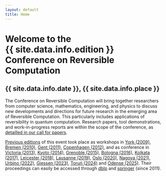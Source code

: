 ```yaml
---
layout: default
title: Home
---
```


<h1>Welcome to the<br/>{{ site.data.info.edition }} Conference on Reversible Computation</h1>

## {{ site.data.info.date }}, {{ site.data.info.place }}

The Conference on Reversible Computation will bring together researchers from computer science, mathematics, engineering, and physics to discuss new developments and directions for future research in the emerging area of Reversible Computation. This particularly includes applications of reversibility in quantum computation. Research papers, tool demonstrations, and work-in-progress reports are within the scope of the conference, as [detailled in our call for papers](/cfp).

[Previous editions](previous/) of this event took place as workshops in [York (2009)](https://www.cs.le.ac.uk/events/RC2009/), [Bremen (2010)](https://www.cs.le.ac.uk/events/RC2009/), [Gent (2011)](https://web.archive.org/web/http://reversible-computation.org/2011/), [Copenhagen (2012)](https://web.archive.org/web/20240528165844/https://www.reversible-computation.org/2012/), and as conference in [Victoria (2013)](https://web.archive.org/web/http://reversible-computation.org/2013/), [Kyoto (2014)](https://web.archive.org/web/http://reversible-computation.org/2014/), [Grenoble (2015)](https://web.archive.org/web/http://reversible-computation.org/2015/), [Bologna (2016)](https://web.archive.org/web/http://reversible-computation.org/2016/), [Kolkata (2017)](https://web.archive.org/web/http://reversible-computation.org/2017/), [Leicester (2018)](https://web.archive.org/web/http://reversible-computation.org/2018/), [Lausanne (2019)](https://reversible-computation.github.io/2019/), [Oslo (2020)](http://reversible-computation-2020.github.io/), [Nagoya (2021)](http://reversible-computation-2021.github.io/), [Urbino (2022)](http://reversible-computation-2022.github.io/), [Giessen (2023)](https://link.springer.com/book/10.1007/978-3-031-38100-3), [Toruń (2024)](https://link.springer.com/book/10.1007/978-3-031-62076-8) and [Odense (2025)](https://reversible-computation-2025.github.io/). 
Their proceedings can easily be accessed through [dblp](https://dblp.uni-trier.de/db/conf/rc/index.html) and [springer](https://link.springer.com/conference/rc) (since 2011).
